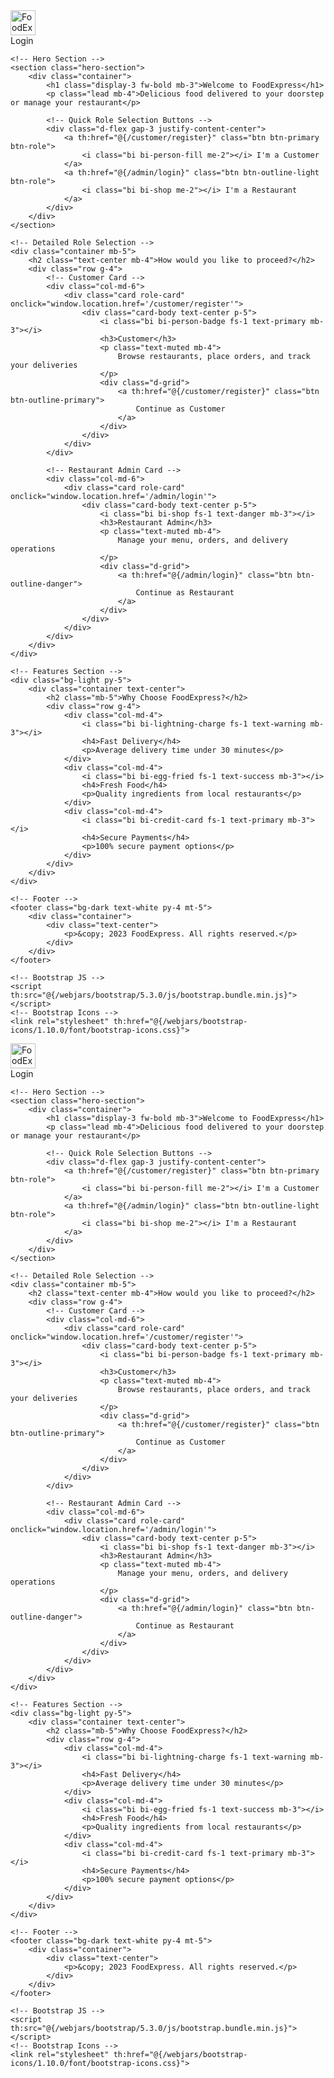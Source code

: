 <!DOCTYPE html>
<html xmlns:th="http://www.thymeleaf.org">
<head>
    <meta charset="UTF-8">
    <meta name="viewport" content="width=device-width, initial-scale=1.0">
    <title>FoodExpress - Food Delivery</title>
    <!-- Bootstrap CSS -->
    <link th:href="@{/webjars/bootstrap/5.3.0/css/bootstrap.min.css}" rel="stylesheet">
    <!-- Custom CSS -->
    <style>
        .hero-section {
            background: linear-gradient(rgba(0, 0, 0, 0.7), rgba(0, 0, 0, 0.7)), 
                        url('/images/food-hero.jpg');
            background-size: cover;
            background-position: center;
            height: 60vh;
            display: flex;
            align-items: center;
            justify-content: center;
            text-align: center;
            color: white;
            margin-bottom: 3rem;
        }
        .role-card {
            transition: all 0.3s ease;
            height: 100%;
            cursor: pointer;
        }
        .role-card:hover {
            transform: translateY(-10px);
            box-shadow: 0 10px 20px rgba(0,0,0,0.1);
        }
        .btn-role {
            min-width: 200px;
            padding: 0.75rem 1.5rem;
            font-size: 1.1rem;
        }
    </style>
</head>
<body>
    <!-- Navigation -->
    <nav class="navbar navbar-expand-lg navbar-dark bg-dark">
        <div class="container">
            <a class="navbar-brand" href="#">
                <img th:src="@{/images/logo.png}" alt="FoodExpress" height="40">
            </a>
            <div class="navbar-nav">
                <a class="nav-link" th:href="@{/login}">Login</a>
            </div>
        </div>
    </nav>

    <!-- Hero Section -->
    <section class="hero-section">
        <div class="container">
            <h1 class="display-3 fw-bold mb-3">Welcome to FoodExpress</h1>
            <p class="lead mb-4">Delicious food delivered to your doorstep or manage your restaurant</p>
            
            <!-- Quick Role Selection Buttons -->
            <div class="d-flex gap-3 justify-content-center">
                <a th:href="@{/customer/register}" class="btn btn-primary btn-role">
                    <i class="bi bi-person-fill me-2"></i> I'm a Customer
                </a>
                <a th:href="@{/admin/login}" class="btn btn-outline-light btn-role">
                    <i class="bi bi-shop me-2"></i> I'm a Restaurant
                </a>
            </div>
        </div>
    </section>

    <!-- Detailed Role Selection -->
    <div class="container mb-5">
        <h2 class="text-center mb-4">How would you like to proceed?</h2>
        <div class="row g-4">
            <!-- Customer Card -->
            <div class="col-md-6">
                <div class="card role-card" onclick="window.location.href='/customer/register'">
                    <div class="card-body text-center p-5">
                        <i class="bi bi-person-badge fs-1 text-primary mb-3"></i>
                        <h3>Customer</h3>
                        <p class="text-muted mb-4">
                            Browse restaurants, place orders, and track your deliveries
                        </p>
                        <div class="d-grid">
                            <a th:href="@{/customer/register}" class="btn btn-outline-primary">
                                Continue as Customer
                            </a>
                        </div>
                    </div>
                </div>
            </div>
            
            <!-- Restaurant Admin Card -->
            <div class="col-md-6">
                <div class="card role-card" onclick="window.location.href='/admin/login'">
                    <div class="card-body text-center p-5">
                        <i class="bi bi-shop fs-1 text-danger mb-3"></i>
                        <h3>Restaurant Admin</h3>
                        <p class="text-muted mb-4">
                            Manage your menu, orders, and delivery operations
                        </p>
                        <div class="d-grid">
                            <a th:href="@{/admin/login}" class="btn btn-outline-danger">
                                Continue as Restaurant
                            </a>
                        </div>
                    </div>
                </div>
            </div>
        </div>
    </div>

    <!-- Features Section -->
    <div class="bg-light py-5">
        <div class="container text-center">
            <h2 class="mb-5">Why Choose FoodExpress?</h2>
            <div class="row g-4">
                <div class="col-md-4">
                    <i class="bi bi-lightning-charge fs-1 text-warning mb-3"></i>
                    <h4>Fast Delivery</h4>
                    <p>Average delivery time under 30 minutes</p>
                </div>
                <div class="col-md-4">
                    <i class="bi bi-egg-fried fs-1 text-success mb-3"></i>
                    <h4>Fresh Food</h4>
                    <p>Quality ingredients from local restaurants</p>
                </div>
                <div class="col-md-4">
                    <i class="bi bi-credit-card fs-1 text-primary mb-3"></i>
                    <h4>Secure Payments</h4>
                    <p>100% secure payment options</p>
                </div>
            </div>
        </div>
    </div>

    <!-- Footer -->
    <footer class="bg-dark text-white py-4 mt-5">
        <div class="container">
            <div class="text-center">
                <p>&copy; 2023 FoodExpress. All rights reserved.</p>
            </div>
        </div>
    </footer>

    <!-- Bootstrap JS -->
    <script th:src="@{/webjars/bootstrap/5.3.0/js/bootstrap.bundle.min.js}"></script>
    <!-- Bootstrap Icons -->
    <link rel="stylesheet" th:href="@{/webjars/bootstrap-icons/1.10.0/font/bootstrap-icons.css}">
</body>
</html><!DOCTYPE html>
<html xmlns:th="http://www.thymeleaf.org">
<head>
    <meta charset="UTF-8">
    <meta name="viewport" content="width=device-width, initial-scale=1.0">
    <title>FoodExpress - Food Delivery</title>
    <!-- Bootstrap CSS -->
    <link th:href="@{/webjars/bootstrap/5.3.0/css/bootstrap.min.css}" rel="stylesheet">
    <!-- Custom CSS -->
    <style>
        .hero-section {
            background: linear-gradient(rgba(0, 0, 0, 0.7), rgba(0, 0, 0, 0.7)), 
                        url('/images/food-hero.jpg');
            background-size: cover;
            background-position: center;
            height: 60vh;
            display: flex;
            align-items: center;
            justify-content: center;
            text-align: center;
            color: white;
            margin-bottom: 3rem;
        }
        .role-card {
            transition: all 0.3s ease;
            height: 100%;
            cursor: pointer;
        }
        .role-card:hover {
            transform: translateY(-10px);
            box-shadow: 0 10px 20px rgba(0,0,0,0.1);
        }
        .btn-role {
            min-width: 200px;
            padding: 0.75rem 1.5rem;
            font-size: 1.1rem;
        }
    </style>
</head>
<body>
    <!-- Navigation -->
    <nav class="navbar navbar-expand-lg navbar-dark bg-dark">
        <div class="container">
            <a class="navbar-brand" href="#">
                <img th:src="@{/images/logo.png}" alt="FoodExpress" height="40">
            </a>
            <div class="navbar-nav">
                <a class="nav-link" th:href="@{/login}">Login</a>
            </div>
        </div>
    </nav>

    <!-- Hero Section -->
    <section class="hero-section">
        <div class="container">
            <h1 class="display-3 fw-bold mb-3">Welcome to FoodExpress</h1>
            <p class="lead mb-4">Delicious food delivered to your doorstep or manage your restaurant</p>
            
            <!-- Quick Role Selection Buttons -->
            <div class="d-flex gap-3 justify-content-center">
                <a th:href="@{/customer/register}" class="btn btn-primary btn-role">
                    <i class="bi bi-person-fill me-2"></i> I'm a Customer
                </a>
                <a th:href="@{/admin/login}" class="btn btn-outline-light btn-role">
                    <i class="bi bi-shop me-2"></i> I'm a Restaurant
                </a>
            </div>
        </div>
    </section>

    <!-- Detailed Role Selection -->
    <div class="container mb-5">
        <h2 class="text-center mb-4">How would you like to proceed?</h2>
        <div class="row g-4">
            <!-- Customer Card -->
            <div class="col-md-6">
                <div class="card role-card" onclick="window.location.href='/customer/register'">
                    <div class="card-body text-center p-5">
                        <i class="bi bi-person-badge fs-1 text-primary mb-3"></i>
                        <h3>Customer</h3>
                        <p class="text-muted mb-4">
                            Browse restaurants, place orders, and track your deliveries
                        </p>
                        <div class="d-grid">
                            <a th:href="@{/customer/register}" class="btn btn-outline-primary">
                                Continue as Customer
                            </a>
                        </div>
                    </div>
                </div>
            </div>
            
            <!-- Restaurant Admin Card -->
            <div class="col-md-6">
                <div class="card role-card" onclick="window.location.href='/admin/login'">
                    <div class="card-body text-center p-5">
                        <i class="bi bi-shop fs-1 text-danger mb-3"></i>
                        <h3>Restaurant Admin</h3>
                        <p class="text-muted mb-4">
                            Manage your menu, orders, and delivery operations
                        </p>
                        <div class="d-grid">
                            <a th:href="@{/admin/login}" class="btn btn-outline-danger">
                                Continue as Restaurant
                            </a>
                        </div>
                    </div>
                </div>
            </div>
        </div>
    </div>

    <!-- Features Section -->
    <div class="bg-light py-5">
        <div class="container text-center">
            <h2 class="mb-5">Why Choose FoodExpress?</h2>
            <div class="row g-4">
                <div class="col-md-4">
                    <i class="bi bi-lightning-charge fs-1 text-warning mb-3"></i>
                    <h4>Fast Delivery</h4>
                    <p>Average delivery time under 30 minutes</p>
                </div>
                <div class="col-md-4">
                    <i class="bi bi-egg-fried fs-1 text-success mb-3"></i>
                    <h4>Fresh Food</h4>
                    <p>Quality ingredients from local restaurants</p>
                </div>
                <div class="col-md-4">
                    <i class="bi bi-credit-card fs-1 text-primary mb-3"></i>
                    <h4>Secure Payments</h4>
                    <p>100% secure payment options</p>
                </div>
            </div>
        </div>
    </div>

    <!-- Footer -->
    <footer class="bg-dark text-white py-4 mt-5">
        <div class="container">
            <div class="text-center">
                <p>&copy; 2023 FoodExpress. All rights reserved.</p>
            </div>
        </div>
    </footer>

    <!-- Bootstrap JS -->
    <script th:src="@{/webjars/bootstrap/5.3.0/js/bootstrap.bundle.min.js}"></script>
    <!-- Bootstrap Icons -->
    <link rel="stylesheet" th:href="@{/webjars/bootstrap-icons/1.10.0/font/bootstrap-icons.css}">
</body>
</html>
